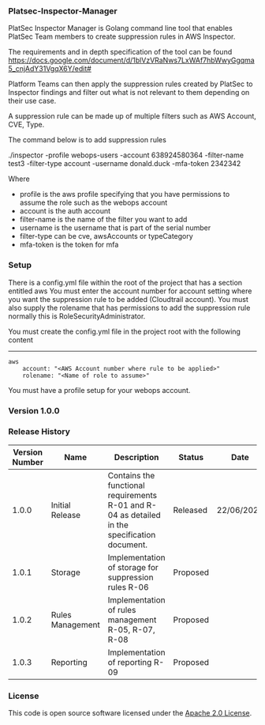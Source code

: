 
### Platsec-Inspector-Manager
PlatSec Inspector Manager is Golang command line tool that enables PlatSec Team members 
to create suppression rules in AWS Inspector. 

The requirements and in depth specification of the tool can be found
https://docs.google.com/document/d/1blVzVRaNws7LxWAf7hbWwyGgqma5_cnjAdY31VgqX6Y/edit#

Platform Teams can then apply the suppression rules created by PlatSec to Inspector 
findings and filter out what is not relevant to them depending on their use case. 

A suppression rule can be made up of multiple filters such as AWS Account, CVE, Type.

The command below is to add suppression rules 

./inspector -profile webops-users -account 638924580364 -filter-name test3 -filter-type account -username donald.duck 
-mfa-token 2342342

Where 
 - profile is the aws profile specifying that you have permissions to assume the role such as the webops account
 - account is the auth account
 - filter-name is the name of the filter you want to add
 - username is the username that is part of the serial number
 - filter-type can be cve, awsAccounts or typeCategory
 - mfa-token is the token for mfa 

### Setup
There is a config.yml file within the root of the project that has a section entitled aws
You must enter the account number for account setting where you want the suppression rule to be added (Cloudtrail account).
You must also supply the rolename that has permissions to add the suppression rule normally this is RoleSecurityAdministrator.

You must create the config.yml file in the project root with the following content

***
    aws 
        account: "<AWS Account number where rule to be applied>"
        rolename: "<Name of role to assume>"

You must have a profile setup for your webops account.
### Version 1.0.0
### Release History
| Version Number | Name             | Description                                                                                    | Status   | Date       |
|----------------|------------------|------------------------------------------------------------------------------------------------|----------|------------|
| 1.0.0          | Initial Release  | Contains the functional requirements R-01 and R-04 as detailed in the specification  document. | Released | 22/06/2022 |
| 1.0.1          | Storage          | Implementation of storage for suppression rules R-06                                           | Proposed |            |
| 1.0.2          | Rules Management | Implementation of rules management R-05, R-07, R-08                                            | Proposed |            |
| 1.0.3          | Reporting        | Implementation of reporting R-09                                                               | Proposed |            |
### License

This code is open source software licensed under the [Apache 2.0 License]("http://www.apache.org/licenses/LICENSE-2.0.html").